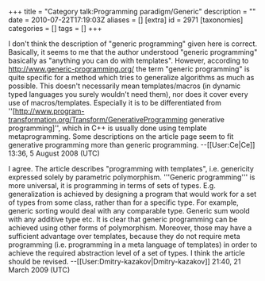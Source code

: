 +++
title = "Category talk:Programming paradigm/Generic"
description = ""
date = 2010-07-22T17:19:03Z
aliases = []
[extra]
id = 2971
[taxonomies]
categories = []
tags = []
+++

I don't think the description of "generic programming" given here is correct. Basically, it seems to me that the author understood "generic programming" basically as "anything you can do with templates". However, according to http://www.generic-programming.org/ the term "generic programming" is quite specific for a method which tries to generalize algorithms as much as possible. This doesn't necessarily mean templates/macros (in dynamic typed languages you surely wouldn't need them), nor does it cover every use of macros/templates. Especially it is to be differentiated from ''[http://www.program-transformation.org/Transform/GenerativeProgramming generative programming]'', which in C++ is usually done using template metaprogramming. Some descriptions on the article page seem to fit generative programming more than generic programming. --[[User:Ce|Ce]] 13:36, 5 August 2008 (UTC)

I agree. The article describes "programming with templates", i.e. genericity expressed solely by parametric polymorphism. '''Generic programming''' is more universal, it is programming in terms of sets of types. E.g. generalization is achieved by designing a program that would work for a set of types from some class, rather than for a specific type. For example, generic sorting would deal with any comparable type. Generic sum woold with any additive type etc. It is clear that generic programming can be achieved using other forms of polymorphism. Moreover, those may have a sufficient advantage over templates, because they do not require meta programming (i.e. programming in a meta language of templates) in order to achieve the required abstraction level of a set of types. I think the article should be revised. --[[User:Dmitry-kazakov|Dmitry-kazakov]] 21:40, 21 March 2009 (UTC)
